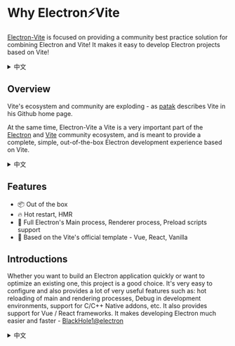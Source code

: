 # Why Electron⚡️Vite

[Electron-Vite](https://github.com/electron-vite) is focused on providing a community best practice solution for combining Electron and Vite! It makes it easy to develop Electron projects based on Vite!

<details>
  <summary>
  中文
  </summary>
<a href="https://github.com/electron-vite">Electron-Vite</a> 致力于提供 Electron 与 Vite 结合的最佳社区实践方案！它使得基于 Vite 开发的 Electron 工程变得十分简单！
</details>

## Overview

Vite's ecosystem and community are exploding - as [patak](https://github.com/patak-dev) describes Vite in his Github home page.

At the same time, Electron-Vite a Vite is a very important part of the [Electron](https://www.electronjs.org/) and [Vite](https://vitejs.dev/) community ecosystem, and is meant to provide a complete, simple, out-of-the-box Electron development experience based on Vite.

<details>
  <summary>
  中文
  </summary>
Vite 的生态系统和社区正在爆炸式增长 - 正如 <a href="https://github.com/patak-dev">patak</a> 在他的 Github 首页中自我介绍中这样阐述 Vite。

与此同时，Electron-Vite 作为 Electron 与 Vite 社区生态系统非常重要的一部分，旨指基于 Vite 提供完整、简单、开箱即用的 Electron 开发体验。
</details>

## Features

- 📦 Out of the box
- 🔥 Hot restart, HMR
- 💪 Full Electron's Main process, Renderer process, Preload scripts support
- 🎯 Based on the Vite's official template - Vue, React, Vanilla

## Introductions

Whether you want to build an Electron application quickly or want to optimize an existing one, this project is a good choice. It's very easy to configure and also provides a lot of very useful features such as: hot reloading of main and rendering processes, Debug in development environments, support for C/C++ Native addons, etc. It also provides support for Vue / React frameworks. It makes developing Electron much easier and faster - [BlackHole1@electron](https://github.com/BlackHole1)

<details>
  <summary>
  中文
  </summary>
  无论你是想快速构建一个 Electron 应用还是想优化现有的 Electron 应用，这个项目都是一个不错的选择。它的配置非常简单，同时也提供了很多非常有用的功能，比如：主进程和渲染进程的热重载、开发环境下的 Debug、支持 C/C++ Native addons 等等。以及还提供了 Vue / React 框架的支持。它使得开发 Electron 变的更加容易和快速 - <a href="https://github.com/BlackHole1">BlackHole1@electron</a>
</details>
